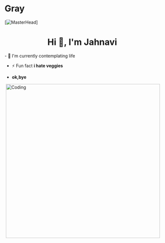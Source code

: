 # Gray
[![MasterHead](https://images5.alphacoders.com/108/thumb-1920-1087539.jpg/)]
<h1 align="center">Hi 👋, I'm Jahnavi </h1>
- 🌱 I'm currently  contemplating life

- ⚡ Fun fact **i hate veggies**

- **ok,bye**

 
<img align="right" alt="Coding" width="500" src="https://c.tenor.com/GKlLEY5omHwAAAAM/bored-anime.gif">
<p align="left">
</p>
